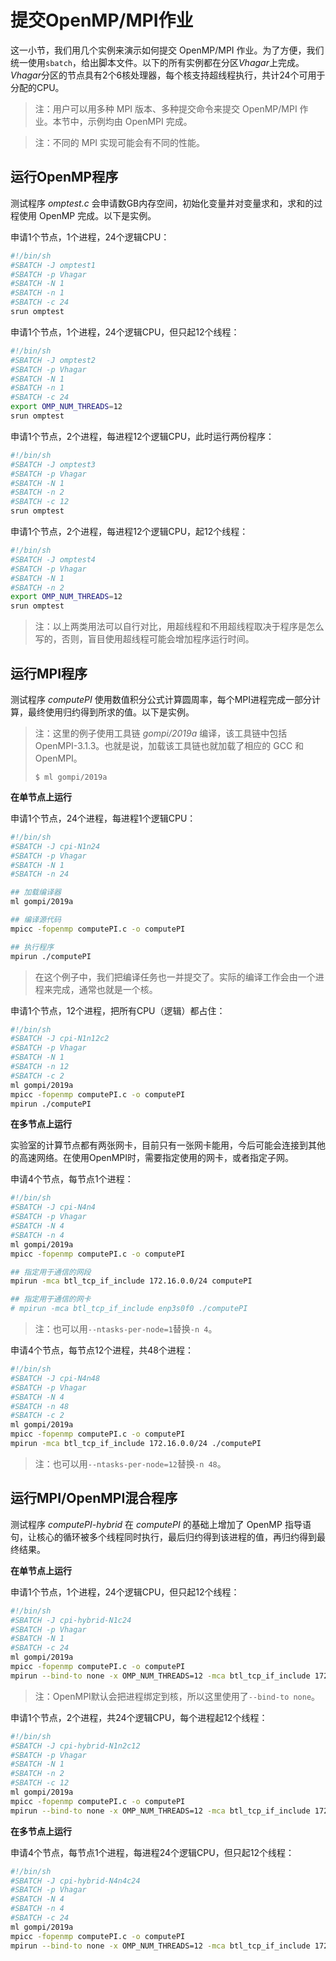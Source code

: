 # 提交OpenMP/MPI作业

这一小节，我们用几个实例来演示如何提交 OpenMP/MPI 作业。为了方便，我们统一使用`sbatch`，给出脚本文件。以下的所有实例都在分区*Vhagar*上完成。*Vhagar*分区的节点具有2个6核处理器，每个核支持超线程执行，共计24个可用于分配的CPU。

> 注：用户可以用多种 MPI 版本、多种提交命令来提交 OpenMP/MPI 作业。本节中，示例均由 OpenMPI 完成。

> 注：不同的 MPI 实现可能会有不同的性能。

## 运行OpenMP程序

测试程序 *omptest.c* 会申请数GB内存空间，初始化变量并对变量求和，求和的过程使用 OpenMP 完成。以下是实例。

申请1个节点，1个进程，24个逻辑CPU：

```bash
#!/bin/sh
#SBATCH -J omptest1
#SBATCH -p Vhagar
#SBATCH -N 1
#SBATCH -n 1
#SBATCH -c 24
srun omptest
```

申请1个节点，1个进程，24个逻辑CPU，但只起12个线程：

```bash
#!/bin/sh
#SBATCH -J omptest2
#SBATCH -p Vhagar
#SBATCH -N 1
#SBATCH -n 1
#SBATCH -c 24
export OMP_NUM_THREADS=12
srun omptest
```

申请1个节点，2个进程，每进程12个逻辑CPU，此时运行两份程序：

```bash
#!/bin/sh
#SBATCH -J omptest3
#SBATCH -p Vhagar
#SBATCH -N 1
#SBATCH -n 2
#SBATCH -c 12
srun omptest
```

申请1个节点，2个进程，每进程12个逻辑CPU，起12个线程：

```bash
#!/bin/sh
#SBATCH -J omptest4
#SBATCH -p Vhagar
#SBATCH -N 1
#SBATCH -n 2
export OMP_NUM_THREADS=12
srun omptest
```

> 注：以上两类用法可以自行对比，用超线程和不用超线程取决于程序是怎么写的，否则，盲目使用超线程可能会增加程序运行时间。

## 运行MPI程序

测试程序 *computePI* 使用数值积分公式计算圆周率，每个MPI进程完成一部分计算，最终使用归约得到所求的值。以下是实例。

> 注：这里的例子使用工具链 *gompi/2019a* 编译，该工具链中包括OpenMPI-3.1.3。也就是说，加载该工具链也就加载了相应的 GCC 和 OpenMPI。
> 
> `$ ml gompi/2019a`

**在单节点上运行**

申请1个节点，24个进程，每进程1个逻辑CPU：

```bash
#!/bin/sh
#SBATCH -J cpi-N1n24
#SBATCH -p Vhagar
#SBATCH -N 1
#SBATCH -n 24

## 加载编译器
ml gompi/2019a

## 编译源代码
mpicc -fopenmp computePI.c -o computePI

## 执行程序
mpirun ./computePI
```

> 在这个例子中，我们把编译任务也一并提交了。实际的编译工作会由一个进程来完成，通常也就是一个核。

申请1个节点，12个进程，把所有CPU（逻辑）都占住：

```bash
#!/bin/sh
#SBATCH -J cpi-N1n12c2
#SBATCH -p Vhagar
#SBATCH -N 1
#SBATCH -n 12
#SBATCH -c 2
ml gompi/2019a
mpicc -fopenmp computePI.c -o computePI
mpirun ./computePI
```

**在多节点上运行**

实验室的计算节点都有两张网卡，目前只有一张网卡能用，今后可能会连接到其他的高速网络。在使用OpenMPI时，需要指定使用的网卡，或者指定子网。

申请4个节点，每节点1个进程：

```bash
#!/bin/sh
#SBATCH -J cpi-N4n4
#SBATCH -p Vhagar
#SBATCH -N 4
#SBATCH -n 4
ml gompi/2019a
mpicc -fopenmp computePI.c -o computePI

## 指定用于通信的网段
mpirun -mca btl_tcp_if_include 172.16.0.0/24 computePI

## 指定用于通信的网卡
# mpirun -mca btl_tcp_if_include enp3s0f0 ./computePI
```

> 注：也可以用`--ntasks-per-node=1`替换`-n 4`。

申请4个节点，每节点12个进程，共48个进程：

```bash
#!/bin/sh
#SBATCH -J cpi-N4n48
#SBATCH -p Vhagar
#SBATCH -N 4
#SBATCH -n 48
#SBATCH -c 2
ml gompi/2019a
mpicc -fopenmp computePI.c -o computePI
mpirun -mca btl_tcp_if_include 172.16.0.0/24 ./computePI
```

> 注：也可以用`--ntasks-per-node=12`替换`-n 48`。

## 运行MPI/OpenMPI混合程序

测试程序 *computePI-hybrid* 在 *computePI* 的基础上增加了 OpenMP 指导语句，让核心的循环被多个线程同时执行，最后归约得到该进程的值，再归约得到最终结果。

**在单节点上运行**

申请1个节点，1个进程，24个逻辑CPU，但只起12个线程：

```bash
#!/bin/sh
#SBATCH -J cpi-hybrid-N1c24
#SBATCH -p Vhagar
#SBATCH -N 1
#SBATCH -c 24
ml gompi/2019a
mpicc -fopenmp computePI.c -o computePI
mpirun --bind-to none -x OMP_NUM_THREADS=12 -mca btl_tcp_if_include 172.16.0.0/24 ./computePI-hybrid
```

> 注：OpenMPI默认会把进程绑定到核，所以这里使用了`--bind-to none`。

申请1个节点，2个进程，共24个逻辑CPU，每个进程起12个线程：

```bash
#!/bin/sh
#SBATCH -J cpi-hybrid-N1n2c12
#SBATCH -p Vhagar
#SBATCH -N 1
#SBATCH -n 2
#SBATCH -c 12
ml gompi/2019a
mpicc -fopenmp computePI.c -o computePI
mpirun --bind-to none -x OMP_NUM_THREADS=12 -mca btl_tcp_if_include 172.16.0.0/24 ./computePI-hybrid
```

**在多节点上运行**

申请4个节点，每节点1个进程，每进程24个逻辑CPU，但只起12个线程：

```bash
#!/bin/sh
#SBATCH -J cpi-hybrid-N4n4c24
#SBATCH -p Vhagar
#SBATCH -N 4
#SBATCH -n 4
#SBATCH -c 24
ml gompi/2019a
mpicc -fopenmp computePI.c -o computePI
mpirun --bind-to none -x OMP_NUM_THREADS=12 -mca btl_tcp_if_include 172.16.0.0/24 ./computePI-hybrid
```
